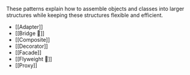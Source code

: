 These patterns explain how to assemble objects and classes into larger structures while keeping these structures flexible and efficient.

- [[Adapter]]
- [[Bridge 🌉]]
- [[Composite]]
- [[Decorator]] 
- [[Facade]] 
- [[Flyweight 🐥]]
- [[Proxy]]